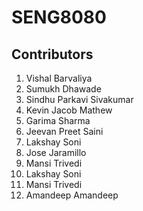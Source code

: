 # SENG8080
## Contributors
1. Vishal Barvaliya
2. Sumukh Dhawade
3. Sindhu Parkavi Sivakumar
4. Kevin Jacob Mathew
5. Garima Sharma
6. Jeevan Preet Saini
7. Lakshay Soni
8. Jose Jaramillo
9. Mansi Trivedi
10. Lakshay Soni
11. Mansi Trivedi
12. Amandeep Amandeep

